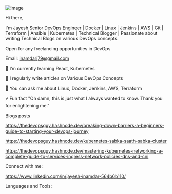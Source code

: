 ![image](https://github.com/JayeshInamdar/JayeshInamdar/assets/88031009/10ebe669-b9ab-49c7-be15-8c5e0413ce3c)




Hi there, 

I'm Jayesh  Senior DevOps Engineer  | Docker | Linux | Jenkins | AWS | Git | Terraform | Ansible | Kubernetes |  Technical Blogger | Passionate about writing Technical Blogs on various DevOps concepts.

Open for any freelancing opportunities in DevOps 

Email: inamdarj79@gmail.com


🔭 I’m currently learning React, Kubernetes

📝 I regularly write articles on Various DevOps Concepts

💬 You can ask me about Linux, Docker, Jenkins, AWS, Terraform

⚡ Fun fact "Oh damn, this is just what I always wanted to know. Thank you for enlightening me."

Blogs posts

https://thedevopsguy.hashnode.dev/breaking-down-barriers-a-beginners-guide-to-starting-your-devops-journey

https://thedevopsguy.hashnode.dev/kubernetes-sabka-saath-sabka-cluster

https://thedevopsguy.hashnode.dev/mastering-kubernetes-networking-a-complete-guide-to-services-ingress-network-policies-dns-and-cni

Connect with me:

https://www.linkedin.com/in/jayesh-inamdar-564b6b110/

Languages and Tools:


